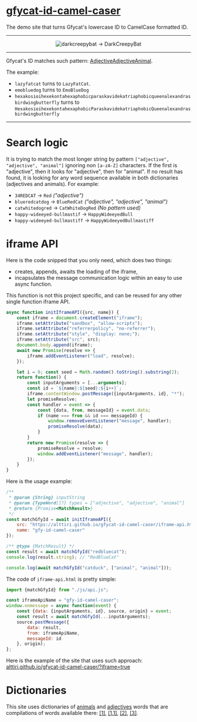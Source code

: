 # [gfycat-id-camel-caser](https://alttiri.github.io/gfycat-id-camel-caser/)
The demo site that turns Gfycat's lowercase ID to CamelCase formatted ID.

---

<p align="center">
  <img src="https://user-images.githubusercontent.com/16310547/110215476-128ac300-7ebb-11eb-9a3a-66062a997056.png" alt="darkcreepybat -> DarkCreepyBat" title="darkcreepybat -> DarkCreepyBat"/>
</p>

---

Gfycat's ID matches such pattern: [Adjective](https://github.com/AlttiRi/gfycat-id-camel-caser/blob/master/dictionaries/adjectives.json)[Adjective](https://github.com/AlttiRi/gfycat-id-camel-caser/blob/master/dictionaries/adjectives.json)[Animal](https://github.com/AlttiRi/gfycat-id-camel-caser/blob/master/dictionaries/animals.json).

The example: 
- `lazyfatcat` turns to `LazyFatCat`.
- `emobluedog` turns to  `EmoBlueDog`
- `hexakosioihexekontahexaphobicparaskavidekatriaphobicqueenalexandrasbirdwingbutterfly`
turns to 
`HexakosioihexekontahexaphobicParaskavidekatriaphobicQueenalexandrasbirdwingbutterfly`

---

# Search logic

It is trying to match the most longer string by pattern `["adjective", "adjective", "animal"]` ignoring non `[a-zA-Z]` characters.
If the first is "adjective", then it looks for "adjective", then for "animal".
If no result has found, it is looking for any word sequence available in both dictionaries (adjectives and animals).
For example:
- `34REDCAT` -> `Red` _("adjective")_
- `blueredcatdog` -> `BlueRedCat` _("adjective", "adjective", "animal")_
- `catwhitedogred` -> `CatWhiteDogRed` _(No pattern used)_
- `happy-wideeyed-bullmastif` -> `HappyWideeyedBull`
- `happy-wideeyed-bullmastiff` -> `HappyWideeyedBullmastiff`

# iframe API

Here is the code snipped that you only need, which does two things:
- creates, appends, awaits the loading of the iframe,
- incapsulates the message communication logic within an easy to use async function.

This function is not this project specific, and can be reused for any other single function iframe API.
```js
async function initIframeAPI({src, name}) {
    const iframe = document.createElement("iframe");
    iframe.setAttribute("sandbox", "allow-scripts");
    iframe.setAttribute("referrerpolicy", "no-referrer");
    iframe.setAttribute("style", "display: none;");
    iframe.setAttribute("src", src);
    document.body.append(iframe);
    await new Promise(resolve => {
        iframe.addEventListener("load", resolve);
    });

    let i = 0; const seed = Math.random().toString().substring(2);
    return function() {
        const inputArguments = [...arguments];
        const id = `${name}:${seed}:${i++}`;
        iframe.contentWindow.postMessage({inputArguments, id}, "*");
        let promiseResolve;
        const handler = event => {
            const {data, from, messageId} = event.data;
            if (name === from && id === messageId) {
                window.removeEventListener("message", handler);
                promiseResolve(data);
            }
        }
        return new Promise(resolve => {
            promiseResolve = resolve;
            window.addEventListener("message", handler);
        });
    }
}
```

Here is the usage example:
```js
/**
 * @param {String} inputString
 * @param {TypeWord[]?} types = ["adjective", "adjective", "animal"]
 * @return {Promise<MatchResult>}
 */
const matchGfyId = await initIframeAPI({
    src: "https://alttiri.github.io/gfycat-id-camel-caser/iframe-api.html",
    name: "gfy-id-camel-caser"
});

/** @type {MatchResult} */
const result = await matchGfyId("redbluecat");
console.log(result.string); // "RedBlueCat"

console.log(await matchGfyId("catduck", ["animal", "animal"]));

```


The code of `iframe-api.html` is pretty simple:
```js
import {matchGfyId} from "./js/api.js";

const iframeApiName = "gfy-id-camel-caser";
window.onmessage = async function(event) {
    const {data: {inputArguments, id}, source, origin} = event;
    const result = await matchGfyId(...inputArguments);
    source.postMessage({
        data: result,
        from: iframeApiName,
        messageId: id
    }, origin);
};
```

Here is the example of the site that uses such approach: [alttiri.github.io/gfycat-id-camel-caser/?iframe=true](https://alttiri.github.io/gfycat-id-camel-caser/?iframe=true)

# Dictionaries

This site uses dictionaries of 
[animals](https://github.com/AlttiRi/gfycat-id-camel-caser/blob/master/dictionaries/animals.json) and 
[adjectives](https://github.com/AlttiRi/gfycat-id-camel-caser/blob/master/dictionaries/adjectives.json) words that are compilations of words available there:
[[1]](https://github.com/dexo568/gfycat-style-urls/),
[[1.1]](https://gist.github.com/ijmacdowell/8325491),
[[2]](https://codepen.io/r_p4rk/pen/rxWBwa),
[[3]](https://github.com/a-type/adjective-adjective-animal/tree/master/lib/lists).
